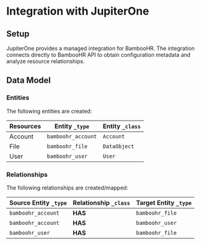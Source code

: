 # Integration with JupiterOne

## Setup

JupiterOne provides a managed integration for BambooHR. The integration connects
directly to BambooHR API to obtain configuration metadata and analyze resource
relationships.

<!-- {J1_DOCUMENTATION_MARKER_START} -->
<!--
********************************************************************************
NOTE: ALL OF THE FOLLOWING DOCUMENTATION IS GENERATED USING THE
"j1-integration document" COMMAND. DO NOT EDIT BY HAND! PLEASE SEE THE DEVELOPER
DOCUMENTATION FOR USAGE INFORMATION:

https://github.com/JupiterOne/sdk/blob/master/docs/integrations/development.md
********************************************************************************
-->

## Data Model

### Entities

The following entities are created:

| Resources | Entity `_type`     | Entity `_class` |
| --------- | ------------------ | --------------- |
| Account   | `bamboohr_account` | `Account`       |
| File      | `bamboohr_file`    | `DataObject`    |
| User      | `bamboohr_user`    | `User`          |

### Relationships

The following relationships are created/mapped:

| Source Entity `_type` | Relationship `_class` | Target Entity `_type` |
| --------------------- | --------------------- | --------------------- |
| `bamboohr_account`    | **HAS**               | `bamboohr_file`       |
| `bamboohr_account`    | **HAS**               | `bamboohr_user`       |
| `bamboohr_user`       | **HAS**               | `bamboohr_file`       |

<!--
********************************************************************************
END OF GENERATED DOCUMENTATION AFTER BELOW MARKER
********************************************************************************
-->
<!-- {J1_DOCUMENTATION_MARKER_END} -->
